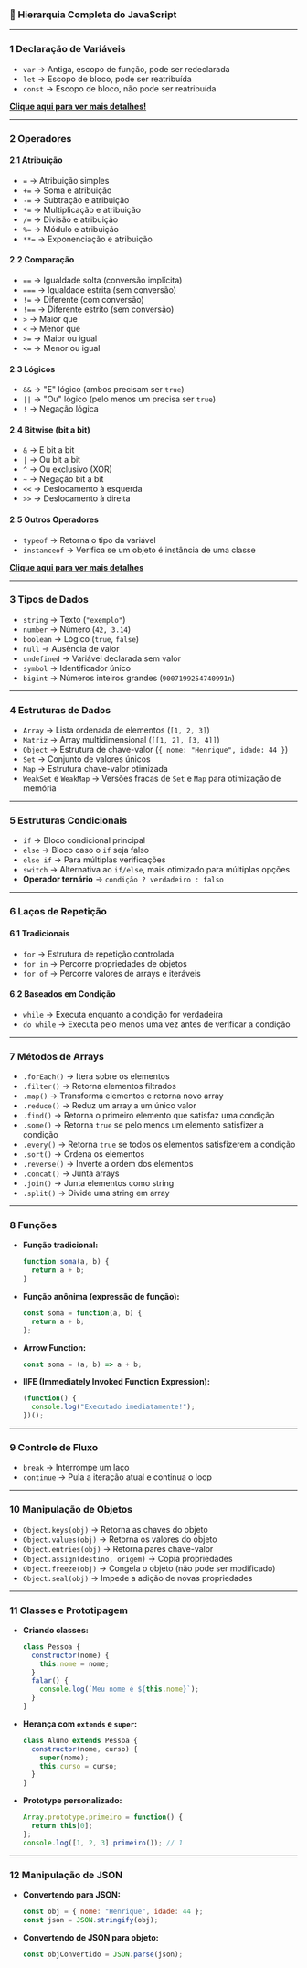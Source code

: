 ### **📌 Hierarquia Completa do JavaScript**  

---

### **1 Declaração de Variáveis**  
- `var` → Antiga, escopo de função, pode ser redeclarada  
- `let` → Escopo de bloco, pode ser reatribuída  
- `const` → Escopo de bloco, não pode ser reatribuída

[**Clique aqui para ver mais detalhes!**](variavel.md)

---

### **2 Operadores**  

#### **2.1 Atribuição**  
- `=` → Atribuição simples  
- `+=` → Soma e atribuição  
- `-=` → Subtração e atribuição  
- `*=` → Multiplicação e atribuição  
- `/=` → Divisão e atribuição  
- `%=` → Módulo e atribuição  
- `**=` → Exponenciação e atribuição  
#### **2.2 Comparação**  
- `==` → Igualdade solta (conversão implícita)  
- `===` → Igualdade estrita (sem conversão)  
- `!=` → Diferente (com conversão)  
- `!==` → Diferente estrito (sem conversão)  
- `>` → Maior que  
- `<` → Menor que  
- `>=` → Maior ou igual  
- `<=` → Menor ou igual  
#### **2.3 Lógicos**  
- `&&` → "E" lógico (ambos precisam ser `true`)  
- `||` → "Ou" lógico (pelo menos um precisa ser `true`)  
- `!` → Negação lógica  
#### **2.4 Bitwise (bit a bit)**  
- `&` → E bit a bit  
- `|` → Ou bit a bit  
- `^` → Ou exclusivo (XOR)  
- `~` → Negação bit a bit  
- `<<` → Deslocamento à esquerda  
- `>>` → Deslocamento à direita  
#### **2.5 Outros Operadores**  
- `typeof` → Retorna o tipo da variável  
- `instanceof` → Verifica se um objeto é instância de uma classe  

[**Clique aqui para ver mais detalhes**](operadores.md)

---
### **3 Tipos de Dados**  
- `string` → Texto (`"exemplo"`)  
- `number` → Número (`42, 3.14`)  
- `boolean` → Lógico (`true`, `false`)  
- `null` → Ausência de valor  
- `undefined` → Variável declarada sem valor  
- `symbol` → Identificador único  
- `bigint` → Números inteiros grandes (`9007199254740991n`)  

---
### **4 Estruturas de Dados**  
- `Array` → Lista ordenada de elementos (`[1, 2, 3]`)  
- `Matriz` → Array multidimensional (`[[1, 2], [3, 4]]`)  
- `Object` → Estrutura de chave-valor (`{ nome: "Henrique", idade: 44 }`)  
- `Set` → Conjunto de valores únicos  
- `Map` → Estrutura chave-valor otimizada  
- `WeakSet` e `WeakMap` → Versões fracas de `Set` e `Map` para otimização de memória  

---
### **5 Estruturas Condicionais**  
- `if` → Bloco condicional principal  
- `else` → Bloco caso o `if` seja falso  
- `else if` → Para múltiplas verificações  
- `switch` → Alternativa ao `if/else`, mais otimizado para múltiplas opções  
- **Operador ternário** → `condição ? verdadeiro : falso`  

---
### **6 Laços de Repetição**  

#### **6.1 Tradicionais**  
- `for` → Estrutura de repetição controlada  
- `for in` → Percorre propriedades de objetos  
- `for of` → Percorre valores de arrays e iteráveis  

#### **6.2 Baseados em Condição**  
- `while` → Executa enquanto a condição for verdadeira  
- `do while` → Executa pelo menos uma vez antes de verificar a condição  

---
### **7 Métodos de Arrays**  
- `.forEach()` → Itera sobre os elementos  
- `.filter()` → Retorna elementos filtrados  
- `.map()` → Transforma elementos e retorna novo array  
- `.reduce()` → Reduz um array a um único valor  
- `.find()` → Retorna o primeiro elemento que satisfaz uma condição  
- `.some()` → Retorna `true` se pelo menos um elemento satisfizer a condição  
- `.every()` → Retorna `true` se todos os elementos satisfizerem a condição  
- `.sort()` → Ordena os elementos  
- `.reverse()` → Inverte a ordem dos elementos  
- `.concat()` → Junta arrays  
- `.join()` → Junta elementos como string  
- `.split()` → Divide uma string em array  

---
### **8 Funções**  
- **Função tradicional:**  
  ```js
  function soma(a, b) {
    return a + b;
  }
  ```
- **Função anônima (expressão de função):**  
  ```js
  const soma = function(a, b) {
    return a + b;
  };
  ```
- **Arrow Function:**  
  ```js
  const soma = (a, b) => a + b;
  ```
- **IIFE (Immediately Invoked Function Expression):**  
  ```js
  (function() {
    console.log("Executado imediatamente!");
  })();
  ```

---
### **9 Controle de Fluxo**  
- `break` → Interrompe um laço  
- `continue` → Pula a iteração atual e continua o loop  

---
### **10 Manipulação de Objetos**  
- `Object.keys(obj)` → Retorna as chaves do objeto  
- `Object.values(obj)` → Retorna os valores do objeto  
- `Object.entries(obj)` → Retorna pares chave-valor  
- `Object.assign(destino, origem)` → Copia propriedades  
- `Object.freeze(obj)` → Congela o objeto (não pode ser modificado)  
- `Object.seal(obj)` → Impede a adição de novas propriedades  

---
### **11 Classes e Prototipagem**  
- **Criando classes:**  
  ```js
  class Pessoa {
    constructor(nome) {
      this.nome = nome;
    }
    falar() {
      console.log(`Meu nome é ${this.nome}`);
    }
  }
  ```
- **Herança com `extends` e `super`:**  
  ```js
  class Aluno extends Pessoa {
    constructor(nome, curso) {
      super(nome);
      this.curso = curso;
    }
  }
  ```
- **Prototype personalizado:**  
  ```js
  Array.prototype.primeiro = function() {
    return this[0];
  };
  console.log([1, 2, 3].primeiro()); // 1
  ```

---

### **12 Manipulação de JSON**  
- **Convertendo para JSON:**  
  ```js
  const obj = { nome: "Henrique", idade: 44 };
  const json = JSON.stringify(obj);
  ```
- **Convertendo de JSON para objeto:**  
  ```js
  const objConvertido = JSON.parse(json);
  ```
